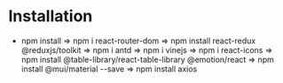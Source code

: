 # Installation 

* npm install
=> npm i react-router-dom 
=> npm install react-redux @reduxjs/toolkit
=> npm i antd
=> npm i vinejs
=> npm i react-icons
=> npm install @table-library/react-table-library @emotion/react
=> npm install @mui/material --save
=> npm install axios
